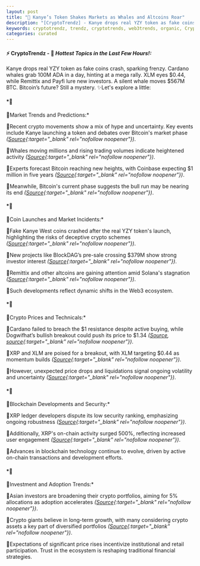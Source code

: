 ```yaml
---
layout: post
title: "🌌 Kanye’s Token Shakes Markets as Whales and Altcoins Roar"
description: "[CryptoTrendz] - Kanye drops real YZY token as fake coins crash, sparking frenzy. Cardano whales grab 100M ADA in a day, hinting at a mega rally. XLM eyes $0.44, while Remittix and Payfi lure new investors. A silent whale moves $567M BTC. Bitcoin’s future? Still a mystery."
keywords: cryptotrendz, trendz, cryptotrends, web3trends, organic, Crypto, CEO, Dogecoin, XRP, Trading, Investors, Altcoin, market, Token, Bitcoin, CHINA
categories: curated
---
```


#### ⚡ CryptoTrendz - 📌 *Hottest Topics in the Last Few Hours!:*

Kanye drops real YZY token as fake coins crash, sparking frenzy. Cardano whales grab 100M ADA in a day, hinting at a mega rally. XLM eyes $0.44, while Remittix and Payfi lure new investors. A silent whale moves $567M BTC. Bitcoin’s future? Still a mystery. ✨Let's explore a little:


#### *🔖 
🔹Market Trends and Predictions:*  

🔹Recent crypto movements show a mix of hype and uncertainty. Key events include Kanye launching a token and debates over Bitcoin's market phase *([Source](https://s.avyag.com/ocia){:target="_blank" rel="nofollow noopener"})*.  

🔹Whales moving millions and rising trading volumes indicate heightened activity *([Source](https://s.avyag.com/8bo4){:target="_blank" rel="nofollow noopener"})*.  

🔹Experts forecast Bitcoin reaching new heights, with Coinbase expecting $1 million in five years *([Source](https://s.avyag.com/z94v){:target="_blank" rel="nofollow noopener"})*.  

🔹Meanwhile, Bitcoin's current phase suggests the bull run may be nearing its end *([Source](https://s.avyag.com/zfko){:target="_blank" rel="nofollow noopener"})*.  

#### *🔖 
🔹Coin Launches and Market Incidents:*  

🔹Fake Kanye West coins crashed after the real YZY token's launch, highlighting the risks of deceptive crypto schemes *([Source](https://s.avyag.com/524p){:target="_blank" rel="nofollow noopener"})*.  

🔹New projects like BlockDAG’s pre-sale crossing $379M show strong investor interest *([Source](https://s.avyag.com/lsxk){:target="_blank" rel="nofollow noopener"})*.  

🔹Remittix and other altcoins are gaining attention amid Solana's stagnation *([Source](https://s.avyag.com/t8xf){:target="_blank" rel="nofollow noopener"})*.  

🔹Such developments reflect dynamic shifts in the Web3 ecosystem.

#### *🔖 
🔹Crypto Prices and Technicals:*  

🔹Cardano failed to breach the $1 resistance despite active buying, while Dogwifhat’s bullish breakout could push its price to $1.34 *([Source](https://s.avyag.com/ete1), [source](https://s.avyag.com/9b1s){:target="_blank" rel="nofollow noopener"})*.  

🔹XRP and XLM are poised for a breakout, with XLM targeting $0.44 as momentum builds *([Source](https://s.avyag.com/fxx2){:target="_blank" rel="nofollow noopener"})*.  

🔹However, unexpected price drops and liquidations signal ongoing volatility and uncertainty *([Source](https://s.avyag.com/r63s){:target="_blank" rel="nofollow noopener"})*.  

#### *🔖 
🔹Blockchain Developments and Security:*  

🔹XRP ledger developers dispute its low security ranking, emphasizing ongoing robustness *([Source](https://s.avyag.com/a078){:target="_blank" rel="nofollow noopener"})*.  

🔹Additionally, XRP's on-chain activity surged 500%, reflecting increased user engagement *([Source](https://s.avyag.com/kc5z){:target="_blank" rel="nofollow noopener"})*.  

🔹Advances in blockchain technology continue to evolve, driven by active on-chain transactions and development efforts.

#### *🔖 
🔹Investment and Adoption Trends:*  

🔹Asian investors are broadening their crypto portfolios, aiming for 5% allocations as adoption accelerates *([Source](https://s.avyag.com/1meh){:target="_blank" rel="nofollow noopener"})*.  

🔹Crypto giants believe in long-term growth, with many considering crypto assets a key part of diversified portfolios *([Source](https://s.avyag.com/loca){:target="_blank" rel="nofollow noopener"})*.  

🔹Expectations of significant price rises incentivize institutional and retail participation. Trust in the ecosystem is reshaping traditional financial strategies.